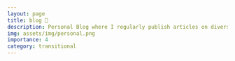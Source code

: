 ```yaml
---
layout: page
title: blog 📝
description: Personal Blog where I regularly publish articles on diverse topics. Previously served as my portfolio website as well.
img: assets/img/personal.png
importance: 4
category: transitional
---
```

